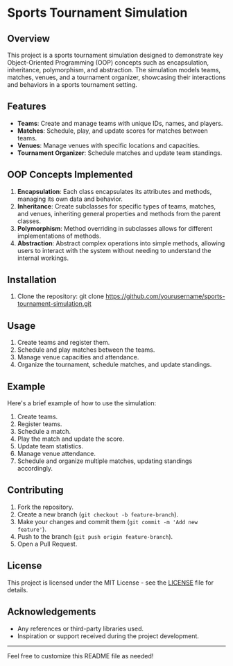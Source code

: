 # Sports Tournament Simulation

## Overview

This project is a sports tournament simulation designed to demonstrate key Object-Oriented Programming (OOP) concepts such as encapsulation, inheritance, polymorphism, and abstraction. The simulation models teams, matches, venues, and a tournament organizer, showcasing their interactions and behaviors in a sports tournament setting.

## Features

- **Teams**: Create and manage teams with unique IDs, names, and players.
- **Matches**: Schedule, play, and update scores for matches between teams.
- **Venues**: Manage venues with specific locations and capacities.
- **Tournament Organizer**: Schedule matches and update team standings.

## OOP Concepts Implemented

1. **Encapsulation**: Each class encapsulates its attributes and methods, managing its own data and behavior.
2. **Inheritance**: Create subclasses for specific types of teams, matches, and venues, inheriting general properties and methods from the parent classes.
3. **Polymorphism**: Method overriding in subclasses allows for different implementations of methods.
4. **Abstraction**: Abstract complex operations into simple methods, allowing users to interact with the system without needing to understand the internal workings.

## Installation

1. Clone the repository:
   git clone https://github.com/yourusername/sports-tournament-simulation.git


## Usage

1. Create teams and register them.
2. Schedule and play matches between the teams.
3. Manage venue capacities and attendance.
4. Organize the tournament, schedule matches, and update standings.

## Example

Here's a brief example of how to use the simulation:

1. Create teams.
2. Register teams.
3. Schedule a match.
4. Play the match and update the score.
5. Update team statistics.
6. Manage venue attendance.
7. Schedule and organize multiple matches, updating standings accordingly.

## Contributing

1. Fork the repository.
2. Create a new branch (`git checkout -b feature-branch`).
3. Make your changes and commit them (`git commit -m 'Add new feature'`).
4. Push to the branch (`git push origin feature-branch`).
5. Open a Pull Request.

## License

This project is licensed under the MIT License - see the [LICENSE](LICENSE) file for details.

## Acknowledgements

- Any references or third-party libraries used.
- Inspiration or support received during the project development.

---

Feel free to customize this README file as needed!